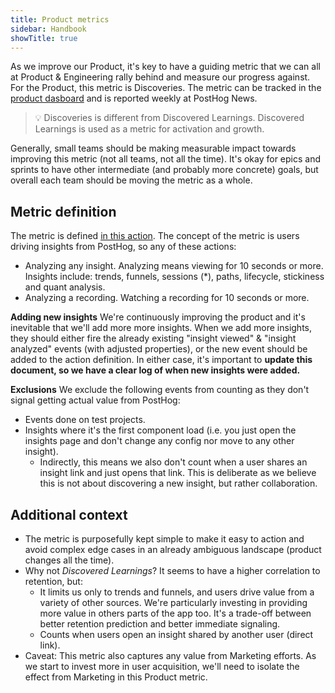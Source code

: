```yaml
---
title: Product metrics
sidebar: Handbook
showTitle: true
---
```


As we improve our Product, it's key to have a guiding metric that we can all at Product & Engineering rally behind and measure our progress against. For the Product, this metric is Discoveries. The metric can be tracked in the [product dasboard][dashboard] and is reported weekly at PostHog News.

> 💡 Discoveries is different from Discovered Learnings. Discovered Learnings is used as a metric for activation and growth.

Generally, small teams should be making measurable impact towards improving this metric (not all teams, not all the time). It's okay for epics and sprints to have other intermediate (and probably more concrete) goals, but overall each team should be moving the metric as a whole.

## Metric definition
The metric is defined [in this action][action]. The concept of the metric is users driving insights from PostHog, so any of these actions:
- Analyzing any insight. Analyzing means viewing for 10 seconds or more. Insights include: trends, funnels, sessions (*), paths, lifecycle, stickiness and quant analysis.
- Analyzing a recording. Watching a recording for 10 seconds or more.


**Adding new insights**
We're continuously improving the product and it's inevitable that we'll add more more insights. When we add more insights, they should either fire the already existing "insight viewed" & "insight analyzed" events (with adjusted properties), or the new event should be added to the action definition. In either case, it's important to **update this document, so we have a clear log of when new insights were added.**


**Exclusions**
We exclude the following events from counting as they don't signal getting actual value from PostHog:
- Events done on test projects.
- Insights where it's the first component load (i.e. you just open the insights page and don't change any config nor move to any other insight).
  - Indirectly, this means we also don't count when a user shares an insight link and just opens that link. This is deliberate as we believe this is not about discovering a new insight, but rather collaboration.


## Additional context
- The metric is purposefully kept simple to make it easy to action and avoid complex edge cases in an already ambiguous landscape (product changes all the time).
- Why not _Discovered Learnings_? It seems to have a higher correlation to retention, but:
  - It limits us only to trends and funnels, and users drive value from a variety of other sources. We're particularly investing in providing more value in others parts of the app too. It's a trade-off between better retention prediction and better immediate signaling.
  - Counts when users open an insight shared by another user (direct link).
- Caveat: This metric also captures any value from Marketing efforts. As we start to invest more in user acquisition, we'll need to isolate the effect from Marketing in this Product metric.


[dashboard]: https://app.posthog.com/dashboard/14719
[action]: https://app.posthog.com/action/10784